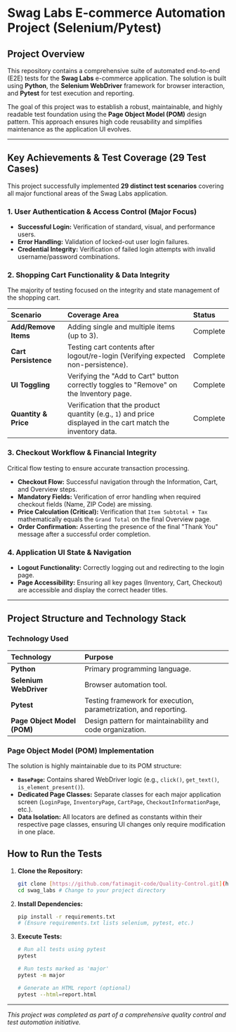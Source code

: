 # Swag Labs E-commerce Automation Project (Selenium/Pytest)

## Project Overview

This repository contains a comprehensive suite of automated end-to-end (E2E) tests for the **Swag Labs** e-commerce application. The solution is built using **Python**, the **Selenium WebDriver** framework for browser interaction, and **Pytest** for test execution and reporting.

The goal of this project was to establish a robust, maintainable, and highly readable test foundation using the **Page Object Model (POM)** design pattern. This approach ensures high code reusability and simplifies maintenance as the application UI evolves.

---

## Key Achievements & Test Coverage (29 Test Cases)

This project successfully implemented **29 distinct test scenarios** covering all major functional areas of the Swag Labs application.

### 1. User Authentication & Access Control (Major Focus)
* **Successful Login:** Verification of standard, visual, and performance users.
* **Error Handling:** Validation of locked-out user login failures.
* **Credential Integrity:** Verification of failed login attempts with invalid username/password combinations.

### 2. Shopping Cart Functionality & Data Integrity
The majority of testing focused on the integrity and state management of the shopping cart.

| Scenario | Coverage Area | Status |
| :--- | :--- | :--- |
| **Add/Remove Items** | Adding single and multiple items (up to 3). | Complete |
| **Cart Persistence** | Testing cart contents after logout/re-login (Verifying expected non-persistence). | Complete |
| **UI Toggling** | Verifying the "Add to Cart" button correctly toggles to "Remove" on the Inventory page. | Complete |
| **Quantity & Price** | Verification that the product quantity (e.g., `1`) and price displayed in the cart match the inventory data. | Complete |

### 3. Checkout Workflow & Financial Integrity
Critical flow testing to ensure accurate transaction processing.

* **Checkout Flow:** Successful navigation through the Information, Cart, and Overview steps.
* **Mandatory Fields:** Verification of error handling when required checkout fields (Name, ZIP Code) are missing.
* **Price Calculation (Critical):** Verification that `Item Subtotal + Tax` mathematically equals the `Grand Total` on the final Overview page.
* **Order Confirmation:** Asserting the presence of the final "Thank You" message after a successful order completion.

### 4. Application UI State & Navigation
* **Logout Functionality:** Correctly logging out and redirecting to the login page.
* **Page Accessibility:** Ensuring all key pages (Inventory, Cart, Checkout) are accessible and display the correct header titles.

---

## Project Structure and Technology Stack

### Technology Used
| Technology | Purpose |
| :--- | :--- |
| **Python** | Primary programming language. |
| **Selenium WebDriver** | Browser automation tool. |
| **Pytest** | Testing framework for execution, parametrization, and reporting. |
| **Page Object Model (POM)** | Design pattern for maintainability and code organization. |

### Page Object Model (POM) Implementation

The solution is highly maintainable due to its POM structure:

* **`BasePage`:** Contains shared WebDriver logic (e.g., `click()`, `get_text()`, `is_element_present()`).
* **Dedicated Page Classes:** Separate classes for each major application screen (`LoginPage`, `InventoryPage`, `CartPage`, `CheckoutInformationPage`, etc.).
* **Data Isolation:** All locators are defined as constants within their respective page classes, ensuring UI changes only require modification in one place.

## How to Run the Tests

1.  **Clone the Repository:**
    ```bash
    git clone [https://github.com/fatimagit-code/Quality-Control.git](https://github.com/fatimagit-code/Quality-Control.git)
    cd swag_labs # Change to your project directory
    ```

2.  **Install Dependencies:**
    ```bash
    pip install -r requirements.txt
    # (Ensure requirements.txt lists selenium, pytest, etc.)
    ```

3.  **Execute Tests:**
    ```bash
    # Run all tests using pytest
    pytest
    
    # Run tests marked as 'major'
    pytest -m major
    
    # Generate an HTML report (optional)
    pytest --html=report.html
    ```

---

*This project was completed as part of a comprehensive quality control and test automation initiative.*
